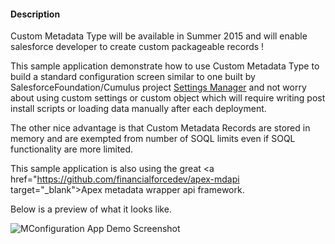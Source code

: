 #### Description

Custom Metadata Type will be available in Summer 2015 and will enable salesforce developer to create custom packageable records !

This sample application demonstrate how to use Custom Metadata Type to build a standard configuration screen similar to one built by SalesforceFoundation/Cumulus project  <a href="https://github.com/SalesforceFoundation/Cumulus/blob/dev/src/pages/STG_SettingsManager.page" target="_blank">Settings Manager</a>  and not worry about using custom settings or custom object which will require writing post install scripts or loading data manually after each deployment. 

The other nice advantage is that Custom Metadata Records are stored in memory and are exempted from number of SOQL limits even if SOQL functionality are more limited.

This sample application is also using the great <a href="https://github.com/financialforcedev/apex-mdapi target="_blank">Apex metadata wrapper api</a> framework.

Below is a preview of what it looks like.

![MConfiguration App Demo Screenshot](https://github.com/jbpringuey/SFDCConfig/blob/master/images/Configuration.png)
